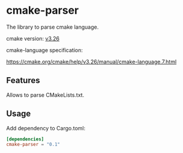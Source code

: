 # cmake-parser

The library to parse cmake language.

cmake version: [v3.26](https://cmake.org/cmake/help/v3.26/index.html)

cmake-language specification:

<https://cmake.org/cmake/help/v3.26/manual/cmake-language.7.html>

## Features

Allows to parse CMakeLists.txt.

## Usage

Add dependency to Cargo.toml:

```toml
[dependencies]
cmake-parser = "0.1"
```
